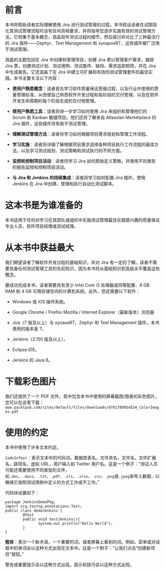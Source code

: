 # 前言

本书将帮助读者实际理解使用 Jira 进行测试管理的过程。本书假设读者在试图简化其测试管理流程时没有任何资格要求，并将指导您逐步实施有效的测试管理方法。它侧重于基本概念，涵盖软件测试过程的细节，然后探讨并对比了三种最流行的 Jira 插件——Zephyr、Test Management 和 synapseRT，这些插件被广泛用于测试管理。

涵盖的主题包括在 Jira 中创建和管理项目，创建 Jira 票以管理客户需求，跟踪 Jira 票，创建测试计划、测试用例、测试套件、缺陷、需求追踪矩阵，并在 Jira 中生成报告。它还涵盖了在 Jira 中建立可扩展和有效的测试管理套件的最佳实践。本书主要关注以下内容：

+   **使用户熟悉概念**：读者首先学习软件质量保证思维过程，以及行业中使用的质量管理标准，从而使自己熟悉软件开发过程和各阶段的交付管理，以及在软件开发生命周期的每个阶段生成的交付物管理。

+   **使用户熟悉工具**：读者将进一步学习如何使用 Jira 来组织和管理他们的 Scrum 和 Kanban 敏捷项目。他们还将了解来自 Atlassian Marketplace 的 Jira 插件，这些插件将有助于测试管理。

+   **理解测试管理方法**：读者将学习如何根据项目需求规划和管理工作流程。

+   **学习实施**：读者将详细了解根据项目需求选择各种项目执行工作流程的最佳方法，以及学习测试规划、测试策略和测试执行的不同方面。

+   **监控和控制项目活动**：读者将学习 Jira 如何帮助定义策略，并使用不同类型的报告监控和控制项目活动。

+   **与 Jira 和 Jenkins 的持续集成**：读者将学习如何配置 Jira 插件，使用 Jenkins 在 Jira 中创建、管理和执行自动化测试脚本。

# 这本书是为谁准备的

本书适用于任何对学习在其团队或组织中实施测试管理最佳实践感兴趣的质量保证专业人员、软件项目经理或测试经理。

# 从本书中获益最大

我们期望读者了解软件开发过程的基础知识，并对 Jira 有一定的了解。读者不需要具备任何测试管理工具的先前知识，因为本书将从基础知识到高级水平覆盖这些概念。

要成功完成本书，读者需要具有至少 Intel Core i3 处理器或同等配置、8 GB RAM 和 4 GB 可用存储空间的计算机系统。此外，您还需要以下软件：

+   Windows 或 iOS 操作系统。

+   Google Chrome / Firefox Mozilla / Internet Explorer（最新版本）浏览器

+   Jira（7 版及以上）与 synaseRT、Zephyr 和 Test Management 插件。本书使用的版本是 7。

+   Jenkins（2.150 版及以上）。

+   Eclipse IDE。

+   Jenkins 的 Java 8。

# 下载彩色图片

我们还提供了一个 PDF 文件，其中包含本书中使用的屏幕截图/图表的彩色图片。您可以在这里下载：`www.packtpub.com/sites/default/files/downloads/9781789954524_ColorImages.pdf`

# 使用的约定

本书中使用了许多文本约定。

`CodeInText`：表示文本中的代码词，数据库表名，文件夹名，文件名，文件扩展名，路径名，虚拟 URL，用户输入和 Twitter 用户名。这是一个例子：“测试人员可能还需要使用不同类型的文件，如`.doc`、`.docx`、`.txt`、`.pdf`、`.xls`、`.xlsx`、`.csv`、`.png`或`.jpeg`来导入数据，以确保它按照测试用例中定义的方式工作或不工作。”

代码块设置如下：

```
package JenkinsDemoPkg;
import org.testng.annotations.Test;
public class demoJenkins {
        @Test
        public void testJenkins(){
               System.out.println("Hello World");
        }
}
```

**粗体**：表示一个新术语，一个重要的词，或者屏幕上看到的词。例如，菜单或对话框中的单词会以这种方式出现在文本中。这是一个例子：“让我们点击“创建新项目”按钮。”

警告或重要提示会以这种方式出现。提示和技巧会以这种方式出现。
